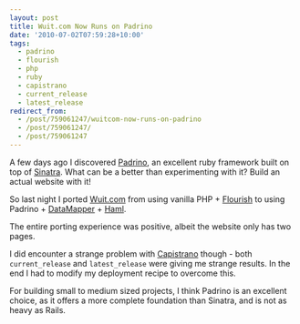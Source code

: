 ```yaml
---
layout: post
title: Wuit.com Now Runs on Padrino
date: '2010-07-02T07:59:28+10:00'
tags:
  - padrino
  - flourish
  - php
  - ruby
  - capistrano
  - current_release
  - latest_release
redirect_from:
  - /post/759061247/wuitcom-now-runs-on-padrino
  - /post/759061247/
  - /post/759061247
---
```


A few days ago I discovered [Padrino](http://www.padrinorb.com/), an excellent ruby framework built on top of [Sinatra](http://www.sinatrarb.com/). What can be a better than experimenting with it? Build an actual website with it!

So last night I ported [Wuit.com](http://wuit.com/) from using vanilla PHP + [Flourish](http://flourishlib.com/) to using Padrino + [DataMapper](http://datamapper.org/) + [Haml](http://haml-lang.com/).

The entire porting experience was positive, albeit the website only has two pages.

I did encounter a strange problem with [Capistrano](http://www.capify.org/) though - both `current_release` and `latest_release` were giving me strange results. In the end I had to modify my deployment recipe to overcome this.

For building small to medium sized projects, I think Padrino is an excellent choice, as it offers a more complete foundation than Sinatra, and is not as heavy as Rails.
